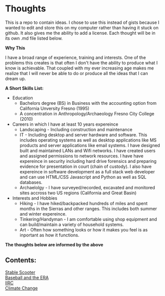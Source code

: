 # Thoughts
This is a repo to contain ideas. I chose to use this instead of gists because I wanted to edit and store this on my computer rather than having it stuck on github. It also gives me the ability to add a license.  Each thought will be in its own .md file listed below.

__Why This__
<p>I have a broad range of experience, training and interests. One of the problems this creates is that often I don't have the ability to produce what I know is achievable. That coupled with my ever increasing age makes me realize that I will never be able to do or produce all the ideas that I can dream up.</p>

__A Short Skills List:__ 
- Education
    + Bachelors degree (BS) in Business with the accounting option from California Unversity Fresno (1995)
    + A concentration in Anthropology/Archaeology Fresno City College (2010)
- Careers in which I have  at least 10 years expereince
    + Landscaping - Including construction and maintenance
    + IT - Including desktop and server hardware and software. This includes operating systems as well as desktop applications like MS products and server applications like email systems. I have designed built and maintained LANs and Wifi networks. I have created users and assigned permissions to network resources. I have have expereince in security including hard drive forensics and preparing evidence for presentation in court (chain of custody). I also have expereince in software development as a full stack web developer and can use HTML/CSS Javascript and Python as well as SQL databases.
    + Archaelolgy - I have surveyed/recorded, excavated and monitored sites accross two US regions (California and Great Basin)
- Interests and Hobbies
    + Hiking - I have hiked/backpacked hundreds of miles and spent months in the Sierras and other ranges. This includes both summer and winter expereince.
    + Tinkering/Handyman - I am comfortable using shop equipment and can build/maintain a variety of household systems.
    + Art - Often how something looks or how it makes you feel is as inportant as how it functions.

__<p> The thoughts below are informed by the above</p>__

## Contents:
[Stable Scooter](https://github.com/Marking-Time/Thoughts/blob/main/StableScooter.md)  
[Baseball and the ERA](https://github.com/Marking-Time/Thoughts/blob/main/Baseball_and_the_ERA.md)  
[IIRC](https://github.com/Marking-Time/Thoughts/blob/main/iirc.md)  
[Climate Change](https://github.com/Marking-Time/Thoughts/blob/main/CLimateChange.md) 





